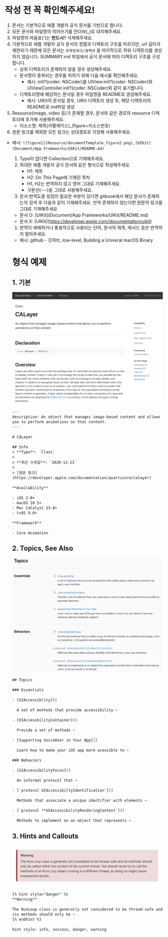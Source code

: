 # 작성 전 꼭 확인해주세요!

1. 문서는 기본적으로 애플 개발자 공식 문서를 기반으로 합니다.
2. 모든 문서와 파일명의 띄어쓰기를 언더바(_)로 대치해주세요.
3. 파일명의 따옴표(')는 **반드시**!! 삭제해주세요.
4. 기본적으로 애플 개발자 공식 문서의 정렬과 디렉토리 구조를 따르지만, url 길이가 제한되기 때문에 모든 문서는 `프레임워크/컬렉션` 을 마지막으로 하위 디렉토리를 생성하지 않습니다. SUMMARY.md 파일에서 공식 문서에 따라 디렉토리 구조를 구성합니다.
   - 상위 디렉토리가 존재하지 않을 경우 생성해주세요.
   - 문서명이 중복되는 경우를 피하기 위해 다음 예시를 확인해주세요.
     - 예시: init?(coder: NSCoder)를 UIView.init?(coder: NSCoder)와 UIViewController.init?(coder: NSCoder)와 같이 표기합니다.
   - 디렉토리명에 해당하는 문서일 경우 파일명을 README로 생성해주세요.
     - 예시: UIKit의 문서일 경우, UIKit 디렉토리 생성 후, 해당 디렉토리의 README로 md파일 생성
5. Resource(image, video 등)가 존재할 경우, 문서와 같은 경로의 resource 디렉토리에 추가해 사용해주세요.
   - 리소스명: 제목(카멜케이스)_(figure+리소스번호)
6. 원문 링크를 제외한 모든 링크는 상대경로로 지정해 사용해주세요.

- 예시: `![figure1](Resource/documentTemplate_figure2.png)`, `[UIKit](Document/App Frameworks/UIKit/README.md)`

  1. Type이 없다면 Collection으로 기재해주세요.
  2. 최대한 애플 개발자 공식 문서와 같은 형식으로 작성해주세요.
     - H1: 제목
     - H2: On This Page에 기재된 목차
     - H1, H2는 번역하지 않고 영어 그대로 기재해주세요.
     - 구분선(---)을 그대로 사용해주세요.
  3. 문서 번역도중 링킹이 필요한 부분이 있다면 gitbook에서 해당 문서가 존재하는지 검색 후 다음과 같이 기재해주세요. 만약 존재하지 않는다면 원문의 링크를 그대로 기재해주세요

  - 문서 O: \[UIKit](Document/App Frameworks/UIKit/README.md)
  - 문서 X: \[UIKit](https://developer.apple.com/documentation/uikit)

  1. 번역이 애매하거나 통용적으로 사용되는 단어, 문서의 제목, 메서드 등은 번역하지 말아주세요.

  - 예시: github - 깃허브, low-level, Building a Univeral macOS Binary

  

  # 형식 예제

  ## 1. 기본

  ![Figure1](Resource/readme_figure1.png)

  ```
  ---
  description: An object that manages image-based content and allows you to perform animations on that content.
  ---
  
  # CALayer
  
  ## Info
  > **Type**: `Class`
  >
  > **최근 수정일**: `2020-12-23`
  >
  > [원문 링크](https://developer.apple.com/documentation/quartzcore/calayer)
  
  **Availability**
  
  - iOS 2.0+
  - macOS 10.5+
  - Mac Catalyst 13.0+
  - tvOS 9.0+
  
  **Framework**
  
  - Core Animation
  
  ```

  

  ## 2. Topics, See Also

  ![Figure2](Resource/readme_figure2.png)

  ```
  ## Topics
  
  ### Essentials
  
  - [UIAccessiblity]()
  
    A set of methods that provide accessibility ~
  
  - [UIAccessbilityContainer]()
  
    Provide a set of methods ~ 
  
  - [Supporting VoiceOver in Your App]()
  
    Learn how to make your iOS app more acessible to ~
  
  ### Behaviors
  
  - [UIAccessibilityFocus]()
  
    An informal protocol that ~
  
  - [`protocol UIAccessibiltyIdentification`]()
  
    Methods that associate a unique identifier with elements ~
  
  - [`protocol **UIAccessibilityRenderingContent`]()
  
    Methods to implement on an object that represents ~
  ```

  

  ## 3. Hints and Callouts

  ![Figure3](Resource/readme_figure3.png)

  ```
  {% hint style="danger" %}
  **Warning**
  
  The RunLoop class is generally not considered to be thread-safe and its methods should only be ~
  {% endhint %}
  
  hint style: info, success, danger, warning
  ```

  